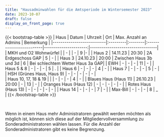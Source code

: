 ```yaml
---
title: "Hausadminwahlen für die Amtsperiode im Wintersemester 2023"
date: 2023-10-07
draft: false
display_on_front_page: true
---
```


{{< bootstrap-table >}}
| Haus                             | Datum    | Uhrzeit |    Ort                                     | Max. Anzahl an Admins | Bemerkung  |
|---------------------------|:---------|:--------|:-------------------------|----------------------:|----------------------------------|
| MKH und O2 Wohnwürfel  |             | -              |                | -                             |  9                              |-               |
| Haus 2                                | 14.11.23  | 20:30 | 2A Erdgeschoss GAP | 5            |            -                      |
| Haus 3                                | 24.10.23  |   20:00     | Zwischen Haus 3b und 3d  | 6                  | Bei schlechtem Wetter Haus 3a GAP|
| EWH                                   |     -         | -               |   -                                 | 11                    |                -                  |
| Haus 5 & 8                          |     -          |   -               |   -                              | 5                    |                .                  |
| Haus 6                                |      -         |    -             |    -                              | 4                   |                -                 |
| Haus 7                                |       -          |   -              |    -                            |  5                 |                 -                 |
| HSH (Grünes Haus, Haus 9) | -            | -               |   -                               |   -                 |            -                   |              
| Haus 10, 17, 18 & 19     | | | -                 | -              |   -                               |  4                      |               -                   |
| Blaues Haus (Haus 11)      |   26.10.23   |  20:00   | -                                  | 13                  |               -                   |
| Oranges Haus (Haus 12)    | -                 | -            | -                                  | -                        |             -              |
| Rotes Haus (Haus 13)         | -                | -           | -                                   |  -                     |            -             |
| Haus 14                               |   -                |    -      |  -                                  |  7                     |                -               |
| Max-Bill                               |   -                | -          |  -                                 |  8                     |                _               |
{{< /bootstrap-table >}}

&nbsp;

Wenn in einem Haus mehr Administratoren gewählt werden möchten als möglich ist, können sich diese auf der
Mitgliedervollversammlung zu Sonderadministratoren wählen lassen. Für die Anzahl der Sonderadministratoren gibt es keine
Begrenzung.
